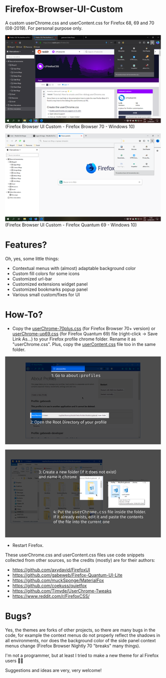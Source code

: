 # Firefox-Browser-UI-Custom

A custom userChrome.css and userContent.css for Firefox 68, 69 and 70 (08-2019). For personal purpose only.

![Screenshot](Firefox-Browser-UI-Custom-Nightly-W10-Dark.png)
(Firefox Browser UI Custom - Firefox Browser 70 - Windows 10)


![Screenshot](Firefox-Browser-UI-Custom-Developer-W10-Light.png)
(Firefox Browser UI Custom - Firefox Quantum 69 - Windows 10)

# Features?

Oh, yes, some little things:

* Contextual menus with (almost) adaptable background color
* Custom fill colors for some icons
* Customized url-bar
* Customized extensions widget panel
* Customized bookmarks popup panel
* Various small custom/fixes for UI


# How-To?

- Copy the [userChrome-70plus.css](https://github.com/gabeweb/Firefox-Browser-UI-Custom/blob/master/userChrome-70plus.css) (for Firefox Browser 70+ version) or [userChrome-up69.css](https://github.com/gabeweb/Firefox-Browser-UI-Custom/blob/master/userChrome-up69.css) (for Firefox Quantum 69) file (right-click -> Save Link As...) to your Firefox profile chrome folder. Rename it as "userChrome.css". Plus, copy the [userContent.css](https://github.com/gabeweb/Firefox-Browser-UI-Custom/blob/master/userContent.css) file too in the same folder.

![Screenshot](https://github.com/gabeweb/Firefox-Quantum-UI-Lite/blob/master/firefox-quantum-ui_lite_how-to_01.png)

![Screenshot](https://github.com/gabeweb/Firefox-Quantum-UI-Lite/blob/master/firefox-quantum-ui_lite_how-to_02.png)

- Restart Firefox.


These userChrome.css and userContent.css files use code snippets collected from other sources, so the credits (mostly) are for their authors:

* https://github.com/axydavid/FirefoxUI
* https://github.com/gabeweb/Firefox-Quantum-UI-Lite
* https://github.com/muckSponge/MaterialFox
* https://github.com/coekuss/quietfox
* https://github.com/Timvde/UserChrome-Tweaks
* https://www.reddit.com/r/FirefoxCSS/


# Bugs?

Yes, the themes are forks of other projects, so there are many bugs in the code, for example the context menus do not properly reflect the shadows in all environments, nor does the background color of the side panel context menus change (Firefox Browser Nightly 70 "breaks" many things).

I'm not a programmer, but at least I tried to make a new theme for al Firefox users 🤘🏻


Suggestions and ideas are very, very welcome!
